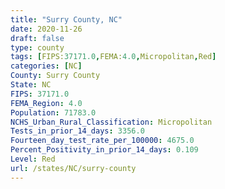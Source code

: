 ```yaml
---
title: "Surry County, NC"
date: 2020-11-26
draft: false
type: county
tags: [FIPS:37171.0,FEMA:4.0,Micropolitan,Red]
categories: [NC]
County: Surry County
State: NC
FIPS: 37171.0
FEMA_Region: 4.0
Population: 71783.0
NCHS_Urban_Rural_Classification: Micropolitan
Tests_in_prior_14_days: 3356.0
Fourteen_day_test_rate_per_100000: 4675.0
Percent_Positivity_in_prior_14_days: 0.109
Level: Red
url: /states/NC/surry-county
---
```



